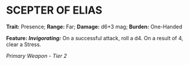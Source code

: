 # SCEPTER OF ELIAS

**Trait:** Presence; **Range:** Far; **Damage:** d6+3 mag; **Burden:** One-Handed

**Feature:** ***Invigorating:*** On a successful attack, roll a d4. On a result of 4, clear a Stress.

*Primary Weapon - Tier 2*